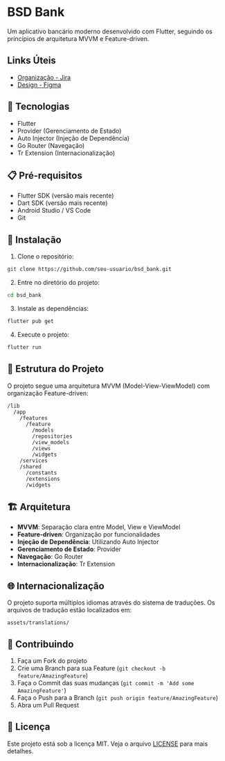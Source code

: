 # BSD Bank

Um aplicativo bancário moderno desenvolvido com Flutter, seguindo os princípios de arquitetura MVVM e Feature-driven.

## Links Úteis
- [Organização - Jira](https://lizandraquaresmadev.atlassian.net/jira/software/projects/KAN/summary?atlOrigin=eyJpIjoiNjhmNDU1OGZlOGJiNDIzNDlkZTU3Mjk3ZjZkN2Y1N2MiLCJwIjoiaiJ9)
- [Design - Figma](https://www.figma.com/design/oqpC6KLjbH051PdTmqXOu9/BSD-BANK?node-id=1-2&t=T0b4AjbhNmG4Ew17-1)

## 🚀 Tecnologias

- Flutter
- Provider (Gerenciamento de Estado)
- Auto Injector (Injeção de Dependência)
- Go Router (Navegação)
- Tr Extension (Internacionalização)

## 📋 Pré-requisitos

- Flutter SDK (versão mais recente)
- Dart SDK (versão mais recente)
- Android Studio / VS Code
- Git

## 🔧 Instalação

1. Clone o repositório:
```bash
git clone https://github.com/seu-usuario/bsd_bank.git
```

2. Entre no diretório do projeto:
```bash
cd bsd_bank
```

3. Instale as dependências:
```bash
flutter pub get
```

4. Execute o projeto:
```bash
flutter run
```

## 📁 Estrutura do Projeto

O projeto segue uma arquitetura MVVM (Model-View-ViewModel) com organização Feature-driven:

```
/lib
  /app
    /features
      /feature
        /models
        /repositories
        /view_models
        /views
        /widgets
    /services
    /shared
      /constants
      /extensions
      /widgets
```

## 🏗️ Arquitetura

- **MVVM**: Separação clara entre Model, View e ViewModel
- **Feature-driven**: Organização por funcionalidades
- **Injeção de Dependência**: Utilizando Auto Injector
- **Gerenciamento de Estado**: Provider
- **Navegação**: Go Router
- **Internacionalização**: Tr Extension

## 🌐 Internacionalização

O projeto suporta múltiplos idiomas através do sistema de traduções. Os arquivos de tradução estão localizados em:
```
assets/translations/
```

## 🤝 Contribuindo

1. Faça um Fork do projeto
2. Crie uma Branch para sua Feature (`git checkout -b feature/AmazingFeature`)
3. Faça o Commit das suas mudanças (`git commit -m 'Add some AmazingFeature'`)
4. Faça o Push para a Branch (`git push origin feature/AmazingFeature`)
5. Abra um Pull Request

## 📝 Licença

Este projeto está sob a licença MIT. Veja o arquivo [LICENSE](LICENSE) para mais detalhes.

